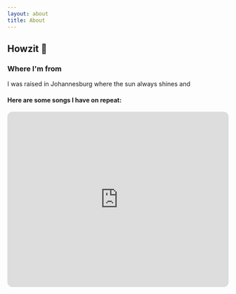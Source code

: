 ```yaml
---
layout: about
title: About
---
```


## Howzit 👋
### Where I'm from

I was raised in Johannesburg where the sun always shines and


#### Here are some songs I have on repeat:

 <iframe style="border-radius:12px" src="https://open.spotify.com/embed/playlist/37i9dQZF1EpmVLg60ReTIs?utm_source=generator&theme=0" width="100%" height="400" frameBorder="0" allowfullscreen="" allow="autoplay; clipboard-write; encrypted-media; fullscreen; picture-in-picture" loading="lazy"></iframe>


